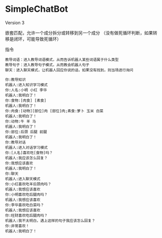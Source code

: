 # SimpleChatBot
Version 3

嵌套匹配，允许一个成分拆分或转移到另一个成分
（没有做死循环判断，如果转移是闭环，可能导致死循环）
 

指令
```
教导词语：进入教导词语模式，从而告诉机器人某些词语属于什么类型
教导句子：进入教导句子模式，从而教会机器人句子
聊天：进入聊天模式，让机器人回应你说的话，如果没有找到，则当场进行询问
```

```
你:教导知识
机器人:进入知识学习模式
你:人名:小明 小红 李华
机器人:我明白了！
你:食物:[肉食] [素食]
机器人:我明白了！
你:肉食:[动物][部位]肉 [部位]肉;素食:萝卜 玉米 白菜
机器人:我明白了！
你:动物:牛 羊 马
机器人:我明白了！
你:部位:后颈 后腿 前腿
机器人:我明白了！
你:教导对话
机器人:进入对话学习模式
你:[人名]喜欢吃[食物]吗？
机器人:我应该怎么回复？
你:我想应该喜欢
机器人:我明白了！
你:聊天
机器人:进入聊天模式
你:小红喜欢吃羊后颈肉吗？
机器人:我想应该喜欢
你:小明喜欢吃后腿肉吗？
机器人:我想应该喜欢
你:李华喜欢吃白菜吗？
机器人:我想应该喜欢
你:旺财喜欢吃后腿肉吗？
机器人:我不太明白，遇上这样的句子我应该怎么回复？
你:非常喜欢！
机器人:我明白了！
```